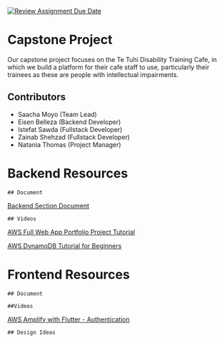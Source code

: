 [![Review Assignment Due Date](https://classroom.github.com/assets/deadline-readme-button-24ddc0f5d75046c5622901739e7c5dd533143b0c8e959d652212380cedb1ea36.svg)](https://classroom.github.com/a/t8qno6SJ)

# Capstone Project

Our capstone project focuses on the Te Tuhi Disability Training Cafe, in which we build a platform for their cafe staff to use, particularly their trainees as these are people with intellectual impairments. 

## Contributors

- Saacha Moyo (Team Lead)
- Eisen Belleza (Backend Developer)
- Istefat Sawda (Fullstack Developer)
- Zainab Shehzad (Fullstack Developer)
- Natania Thomas (Project Manager)

# Backend Resources
    ## Document
[Backend Section Document](https://docs.google.com/document/d/1SDRM_Ymiu-dTaR5IqxHMonCC6Gumcb81q76EDuDEwJI/edit?usp=sharing)

    ## Videos
[AWS Full Web App Portfolio Project Tutorial](https://youtu.be/zuKu0VFiwas?si=QnAoLocDemAZlc-r)

[AWS DynamoDB Tutorial for Beginners](https://youtu.be/FQrN5aJWa_U?si=Y3kmW1Fro0TJwFDH)

# Frontend Resources
    ## Document

    ##Videos
[AWS Amplify with Flutter - Authentication](https://www.youtube.com/watch?v=M0syInU3VNs)

    ## Design Ideas
